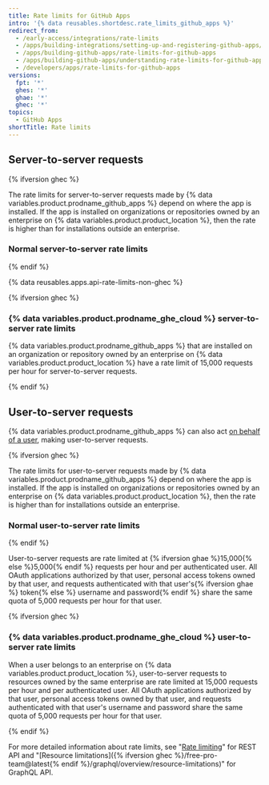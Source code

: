 ```yaml
---
title: Rate limits for GitHub Apps
intro: '{% data reusables.shortdesc.rate_limits_github_apps %}'
redirect_from:
  - /early-access/integrations/rate-limits
  - /apps/building-integrations/setting-up-and-registering-github-apps/about-rate-limits-for-github-apps
  - /apps/building-github-apps/rate-limits-for-github-apps
  - /apps/building-github-apps/understanding-rate-limits-for-github-apps
  - /developers/apps/rate-limits-for-github-apps
versions:
  fpt: '*'
  ghes: '*'
  ghae: '*'
  ghec: '*'
topics:
  - GitHub Apps
shortTitle: Rate limits
---
```

## Server-to-server requests

{% ifversion ghec %}

The rate limits for server-to-server requests made by {% data variables.product.prodname_github_apps %} depend on where the app is installed. If the app is installed on organizations or repositories owned by an enterprise on {% data variables.product.product_location %}, then the rate is higher than for installations outside an enterprise.

### Normal server-to-server rate limits

{% endif %}

{% data reusables.apps.api-rate-limits-non-ghec %}

{% ifversion ghec %}

### {% data variables.product.prodname_ghe_cloud %} server-to-server rate limits

{% data variables.product.prodname_github_apps %} that are installed on an organization or repository owned by an enterprise on {% data variables.product.product_location %} have a rate limit of 15,000 requests per hour for server-to-server requests.

{% endif %}

## User-to-server requests

{% data variables.product.prodname_github_apps %} can also act [on behalf of a user](/apps/building-github-apps/identifying-and-authorizing-users-for-github-apps/#identifying-and-authorizing-users-for-github-apps), making user-to-server requests.

{% ifversion ghec %}

The rate limits for user-to-server requests made by {% data variables.product.prodname_github_apps %} depend on where the app is installed. If the app is installed on organizations or repositories owned by an enterprise on {% data variables.product.product_location %}, then the rate is higher than for installations outside an enterprise.

### Normal user-to-server rate limits

{% endif %}

User-to-server requests are rate limited at {% ifversion ghae %}15,000{% else %}5,000{% endif %} requests per hour and per authenticated user. All OAuth applications authorized by that user, personal access tokens owned by that user, and requests authenticated with that user's{% ifversion ghae %} token{% else %} username and password{% endif %} share the same quota of 5,000 requests per hour for that user.

{% ifversion ghec %}

### {% data variables.product.prodname_ghe_cloud %} user-to-server rate limits

When a user belongs to an enterprise on {% data variables.product.product_location %}, user-to-server requests to resources owned by the same enterprise are rate limited at 15,000 requests per hour and per authenticated user. All OAuth applications authorized by that user, personal access tokens owned by that user, and requests authenticated with that user's username and password share the same quota of 5,000 requests per hour for that user.

{% endif %}

For more detailed information about rate limits, see "[Rate limiting](/rest/overview/resources-in-the-rest-api#rate-limiting)" for REST API and "[Resource limitations]({% ifversion ghec %}/free-pro-team@latest{% endif %}/graphql/overview/resource-limitations)" for GraphQL API.
